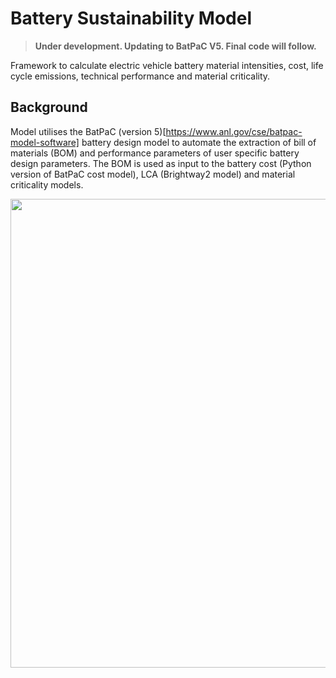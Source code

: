 # Battery Sustainability Model
> **Under development. Updating to BatPaC V5. Final code will follow.**


Framework to calculate electric vehicle battery material intensities, cost, life cycle emissions, technical performance and material criticality.  

## Background
Model utilises the BatPaC (version 5)[https://www.anl.gov/cse/batpac-model-software] battery design model to automate the extraction of bill of materials (BOM) and performance parameters of user specific battery design parameters. The BOM is used as input to the battery cost (Python version of BatPaC cost model), LCA (Brightway2 model) and material criticality models. 



<p align="center">
<img src="https://github.com/jbaars2/Batt_Sust_Model/blob/main/docs/battery_model_overview.jpg" width="750">
</p>


